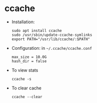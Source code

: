 # ccache

- Installation:

  ```shell
  sudo apt install ccache
  sudo /usr/sbin/update-ccache-symlinks
  export PATH="/usr/lib/ccache/:$PATH"
  ```

- Configuration: in `~/.ccache/ccache.conf`

  ```
  max_size = 10.0G
  hash_dir = false
  ```

- To view stats

  ```shell
  ccache -s
  ```

- To clear cache

  ```shell
  ccache --clear
  ```

